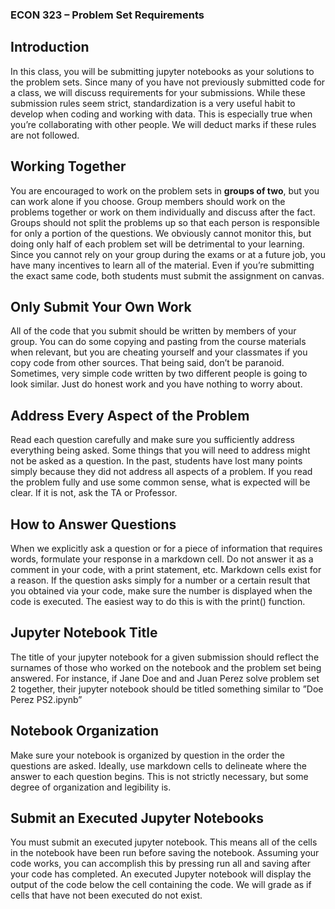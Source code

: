 ### ECON 323 – Problem Set Requirements
## Introduction
In this class, you will be submitting jupyter notebooks as your solutions to the
problem sets. Since many of you have not previously submitted code for a class,
we will discuss requirements for your submissions. While these submission rules
seem strict, standardization is a very useful habit to develop when coding and
working with data. This is especially true when you’re collaborating with other
people. We will deduct marks if these rules are not followed.
## Working Together
You are encouraged to work on the problem sets in **groups of two**, but you can
work alone if you choose. Group members should work on the problems together or work
on them individually and discuss after the fact. Groups should not split the
problems up so that each person is responsible for only a portion of the questions.
We obviously cannot monitor this, but doing only half of each problem set will
be detrimental to your learning. Since you cannot rely on your group during the
exams or at a future job, you have many incentives to learn all of the material.
Even if you’re submitting the exact same code, both students must submit the
assignment on canvas.
## Only Submit Your Own Work
All of the code that you submit should be written by members of your group.
You can do some copying and pasting from the course materials when relevant,
but you are cheating yourself and your classmates if you copy code from other
sources. That being said, don’t be paranoid. Sometimes, very simple code
written by two different people is going to look similar. Just do honest work
and you have nothing to worry about.
## Address Every Aspect of the Problem
Read each question carefully and make sure you sufficiently address everything
being asked. Some things that you will need to address might not be asked as
a question. In the past, students have lost many points simply because they
did not address all aspects of a problem. If you read the problem fully and use
some common sense, what is expected will be clear. If it is not, ask the TA or
Professor.
## How to Answer Questions
When we explicitly ask a question or for a piece of information that requires
words, formulate your response in a markdown cell. Do not answer it as a
comment in your code, with a print statement, etc. Markdown cells exist for a
reason. If the question asks simply for a number or a certain result that you
obtained via your code, make sure the number is displayed when the code is
executed. The easiest way to do this is with the print() function.
## Jupyter Notebook Title
The title of your jupyter notebook for a given submission should reflect the surnames of those who worked on the notebook and the problem set being answered.
For instance, if Jane Doe and and Juan Perez solve problem set 2 together, their
jupyter notebook should be titled something similar to ”Doe Perez PS2.ipynb”
## Notebook Organization
Make sure your notebook is organized by question in the order the questions
are asked. Ideally, use markdown cells to delineate where the answer to each
question begins. This is not strictly necessary, but some degree of organization
and legibility is.
## Submit an Executed Jupyter Notebooks
You must submit an executed jupyter notebook. This means all of the cells in
the notebook have been run before saving the notebook. Assuming your code
works, you can accomplish this by pressing run all and saving after your code
has completed. An executed Jupyter notebook will display the output of the
code below the cell containing the code. We will grade as if cells that have not
been executed do not exist.
